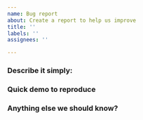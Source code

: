 ```yaml
---
name: Bug report
about: Create a report to help us improve
title: ''
labels: ''
assignees: ''

---
```


### Describe it simply:
<!-- Tell us what's happening or what you'd like to see -->
<!-- If you need help please consider using https://github.com/zumerlab/snapdom/discussions -->

### Quick demo to reproduce
<!-- A visual or code issue, screenshots, help a ton -->
<!-- You can use the following codepen template or any playground code (CodeSandbox, etc)  -->
<!-- https://codepen.io/pen?template=GgoWPay -->
<!-- Or just paste relevant code snippets -->

### Anything else we should know?
<!-- For example: Device/browser/ Snapdom version -->

